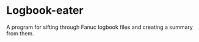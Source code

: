 # Logbook-eater
A program for sifting through Fanuc logbook files and creating a summary from them.
